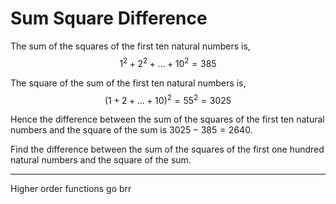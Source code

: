 # Sum Square Difference


The sum of the squares of the first ten natural numbers is,
$$1^2 + 2^2 + ... + 10^2 = 385$$

The square of the sum of the first ten natural numbers is,
$$(1 + 2 + ... + 10)^2 = 55^2 = 3025$$

Hence the difference between the sum of the squares of the first ten natural numbers and the square of the sum is $3025 - 385 = 2640$.

Find the difference between the sum of the squares of the first one hundred natural numbers and the square of the sum.


___

Higher order functions go brr
